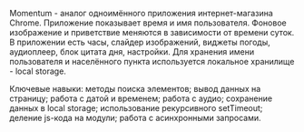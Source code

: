 Momentum - аналог одноимённого приложения интернет-магазина Chrome. Приложение показывает время и имя пользователя. Фоновое изображение и приветствие меняются в зависимости от времени суток.
В приложении есть часы, слайдер изображений, виджеты погоды, аудиоплеер, блок цитата дня, настройки. Для хранения имени пользователя и населённого пункта используется локальное хранилище - local storage.

Ключевые навыки:
методы поиска элементов;
вывод данных на страницу;
работа с датой и временем;
работа с аудио;
сохранение данных в local storage;
использование рекурсивного setTimeout;
деление js-кода на модули;
работа с асинхронными запросами.
